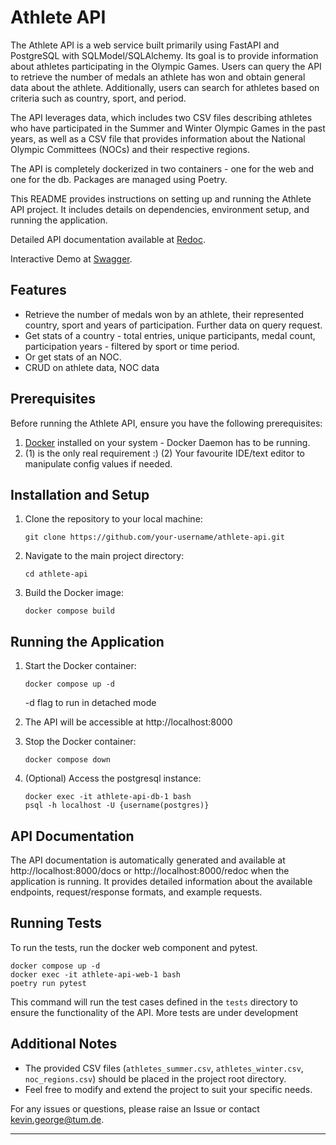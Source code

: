 # Athlete API

The Athlete API is a web service built primarily using FastAPI and PostgreSQL with SQLModel/SQLAlchemy. Its goal is to provide information about athletes participating in the Olympic Games. Users can query the API to retrieve the number of medals an athlete has won and obtain general data about the athlete. Additionally, users can search for athletes based on criteria such as country, sport, and period.

The API leverages data, which includes two CSV files describing athletes who have participated in the Summer and Winter Olympic Games in the past years, as well as a CSV file that provides information about the National Olympic Committees (NOCs) and their respective regions.

The API is completely dockerized in two containers - one for the web and one for the db. Packages are managed using Poetry.

This README provides instructions on setting up and running the Athlete API project. It includes details on dependencies, environment setup, and running the application.

Detailed API documentation available at [Redoc](http://localhost:8000/redoc).

Interactive Demo at [Swagger](http://localhost:8000/docs).

## Features

- Retrieve the number of medals won by an athlete, their represented country, sport and years of participation. Further data on query request.
- Get stats of a country - total entries, unique participants, medal count, participation years - filtered by sport or time period.
- Or get stats of an NOC.
- CRUD on athlete data, NOC data

## Prerequisites

Before running the Athlete API, ensure you have the following prerequisites:

1. [Docker](https://www.docker.com/) installed on your system - Docker Daemon has to be running.
2. (1) is the only real requirement :) (2) Your favourite IDE/text editor to manipulate config values if needed.

## Installation and Setup

1. Clone the repository to your local machine:
   ```
   git clone https://github.com/your-username/athlete-api.git
   ```

2. Navigate to the main project directory:
   ```
   cd athlete-api
   ```
   
3. Build the Docker image:
   ```
   docker compose build
   ```

## Running the Application

1. Start the Docker container:
   ```
   docker compose up -d
   ```
   -d flag to run in detached mode

2. The API will be accessible at http://localhost:8000
3. Stop the Docker container:
   ```
   docker compose down
   ```

4. (Optional) Access the postgresql instance:
   ```
   docker exec -it athlete-api-db-1 bash
   psql -h localhost -U {username(postgres)}
   ```
## API Documentation

The API documentation is automatically generated and available at http://localhost:8000/docs or http://localhost:8000/redoc when the application is running. It provides detailed information about the available endpoints, request/response formats, and example requests.

## Running Tests

To run the tests, run the docker web component and pytest.
```
docker compose up -d
docker exec -it athlete-api-web-1 bash
poetry run pytest
```

This command will run the test cases defined in the `tests` directory to ensure the functionality of the API.
More tests are under development

## Additional Notes

- The provided CSV files (`athletes_summer.csv`, `athletes_winter.csv`, `noc_regions.csv`) should be placed in the project root directory.
- Feel free to modify and extend the project to suit your specific needs.

For any issues or questions, please raise an Issue or contact [kevin.george@tum.de](mailto:kevin.george@tum.de).

---
